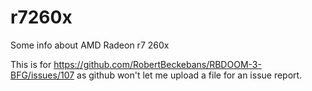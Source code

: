 r7260x
======

Some info about AMD Radeon r7 260x

This is for https://github.com/RobertBeckebans/RBDOOM-3-BFG/issues/107 as github won't let me upload a file for an issue report.
